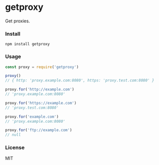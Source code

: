# getproxy

Get proxies.

### Install

```
npm install getproxy
```

### Usage

```javascript
const proxy = require('getproxy')

proxy()
// { http: 'proxy.example.com:8080', https: 'proxy.test.com:8080' }

proxy.for('http://example.com')
// 'proxy.example.com:8080'

proxy.for('https://example.com')
// 'proxy.test.com:8080'

proxy.for('example.com')
// 'proxy.example.com:8080'

proxy.for('ftp://example.com')
// null
```

### License

MIT
